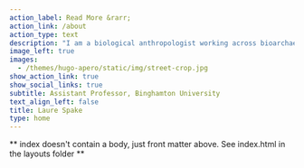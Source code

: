 ```yaml
---
action_label: Read More &rarr;
action_link: /about
action_type: text
description: "I am a biological anthropologist working across bioarchaeology, forensic anthropology, and evolutionary anthropology. <br><br> My research program is focused on children and their growth, developmental, and health outcomes. I am very interested in variation, how it arises, and its links to socioecology, particularly socioeconomic inequality and psychosocial stress."
image_left: true
images:
  - /themes/hugo-apero/static/img/street-crop.jpg
show_action_link: true
show_social_links: true
subtitle: Assistant Professor, Binghamton University
text_align_left: false
title: Laure Spake
type: home
---
```


** index doesn't contain a body, just front matter above.
See index.html in the layouts folder **
